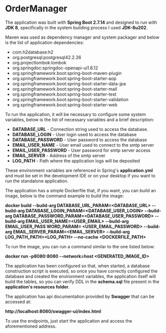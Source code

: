 # OrderManager

The application was built with **Spring Boot 2.7.14** and designed to run with **JDK 8**, specifically in the system building process I used **JDK-8u202**.

Maven was used as dependency manager and system packager and below is the list of application dependencies:

- com.h2database:h2
- org.postgresql:postgresql42.2.26
- org.projectlombok:lombok
- org.springdoc:springdoc-openapi-ui1.6.12
- org.springframework.boot:spring-boot-maven-plugin
- org.springframework.boot:spring-boot-starter-aop
- org.springframework.boot:spring-boot-starter-data-jpa
- org.springframework.boot:spring-boot-starter-mail
- org.springframework.boot:spring-boot-starter-test
- org.springframework.boot:spring-boot-starter-validation
- org.springframework.boot:spring-boot-starter-web

To run the application, it will be necessary to configure some system variables, below is the list of necessary variables and a brief description:


- **DATABASE_URL**           - Connection string used to access the database.
- **DATABASE_LOGIN**         - User login used to access the database
- **DATABASE_PASSWORD**      - User password to access the database
- **EMAIL_USER_NAME**        - User email used to connect to the smtp server
- **EMAIL_USER_PASSWORD**    - User password for smtp server access
- **EMAIL_SERVER**           - Address of the smtp server
- **LOG_PATH**               - Path where the application logs will be deposited



These environment variables are referenced in Spring's **application.yml** and must be set in the development IDE or on your desktop if you want to run the standalone application.

The application has a simple Dockerfile that, if you want, you can build an image, below is the command example to build the image:


**docker build --build-arg DATABASE_URL_PARAM=<DATABASE_URL> --build-arg DATABASE_LOGIN_PARAM=<DATABASE_USER_LOGIN> --build-arg DATABASE_PASSWORD_PARAM=<DATABASE_USER_PASSWORD> --build-arg EMAIL_USER_NAME=<USER_EMAIL> --build-arg EMAIL_USER_PASS WORD_PARAM= <USER_EMAIL_PASSWORD> --build-arg EMAIL_SERVER_PARAM=<EMAIL_SERVER> --build-arg LOG_PATH_PATH=<LOG_PATH> --no-cache <DOCKERFILE_PATH>**


To run the image, you can run a command similar to the one listed below:

**docker run -p8080:8080 --network=host <GENERATED_IMAGE_ID>**

The application has been configured so that, when started, a database construction script is executed, so once you have correctly configured the database and created the environment variables, the application itself will build the tables, so you can verify DDL in the **schema.sql** file present in the **application's resources folder**.


The application has api documentation provided by **Swagger** that can be accessed at:

**http://localhost:8080/swagger-ui/index.html**

To use the endpoints, just start the application and access the aforementioned address.
